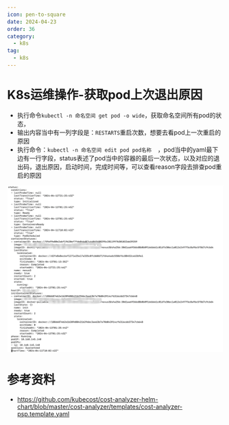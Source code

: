 ```yaml
---
icon: pen-to-square
date: 2024-04-23
order: 36
category:
  - k8s
tag:
  - k8s
---
```

# K8s运维操作-获取pod上次退出原因

- 执行命令`kubectl -n 命名空间 get pod -o wide`，获取命名空间所有pod的状态，
- 输出内容当中有一列字段是：`RESTARTS`重启次数，想要去看pod上一次重启的原因
- 执行命令：`kubectl -n 命名空间 edit pod pod名称  `，pod当中的yaml最下边有一行字段，status表述了pod当中的容器的最后一次状态，以及对应的退出码，退出原因，启动时间，完成时间等，可以查看reason字段去排查pod重启的原因

![Snipaste_2024-04-16_09-58-00](images/Snipaste_2024-04-16_09-58-00.png)



# 参考资料

- https://github.com/kubecost/cost-analyzer-helm-chart/blob/master/cost-analyzer/templates/cost-analyzer-psp.template.yaml